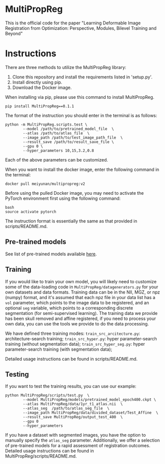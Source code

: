 # MultiPropReg

This is the official code for the paper "Learning Deformable Image Registration from Optimization: Perspective, Modules, Bilevel Training and Beyond"


# Instructions

There are three methods to utilize the MultiPropReg library:

1. Clone this repository and install the requirements listed in 'setup.py'.
2. Install directly using pip.
3. Download the Docker image.

When installing via pip, please use this command to install MultiPropReg. 

```
pip install MultiPropReg==0.1.1
```
The format of the instruction you should enter in the terminal is as follows:


```
python -m MultiPropReg.scripts.test \
        --model /path/to/pretrained_model_file  \
        --atlas /path/to/atlas_file  \
        --image_path /path/to/test_image_path_file  \
        --result_save /path/to/result_save_file \
        --gpu 0 \
        --hyper_parameters 10,15,3.2,0.8
```

Each of the above parameters can be customized.

When you want to install the docker image, enter the following command in the terminal:

```
docker pull meiyunan/multipropreg:v2
```

Before using the pulled Docker image, you may need to activate the PyTorch environment first using the following command:

```
bash
source activate pytorch
```

The instruction format is essentially the same as that provided in scripts/README.md.


## Pre-trained models

See list of pre-trained models available [here](models/pretrained_model_epoch400.ckpt).

## Training

If you would like to train your own model, you will likely need to customize some of the data-loading code in `MultiPropReg/datagenerators.py` for your own datasets and data formats. Training data can be in the NII, MGZ, or npz (numpy) format, and it's assumed that each npz file in your data list has a `vol` parameter, which points to the image data to be registered, and an optional `seg` variable, which points to a corresponding discrete segmentation (for semi-supervised learning). The training data we provide has been skull removed and affine registered, if you need to process your own data, you can use the tools we provide to do the data processing.

We have defined three training modes: 
        `train_src_arcitecture.py`: architecture-search training; 
        `train_src_hyper.py`: hyper parameter-search training (without segmentation data);
        `train_src_hyper_seg.py`: hyper parameter-search training (with segmentation data);

Detailed usage instructions can be found in scripts/README.md.

## Testing

If you want to test the training results, you can use our example:

```
python MultiPropReg/scripts/test.py  \
        --model MultiPropReg/models/pretrained_model_epoch400.ckpt \
        --atlas MultiPropReg/data/1yr_t1_atlas.nii  \
        --atlas_seg  /path/to/atlas_seg_file  \
        --image_path MultiPropReg/data/divided_dataset/Test_Affine  \
        --result_save MultiPropReg/output_test_400  \
        --gpu 0
        --hyper_parameters
```

If you have a dataset with segmented images, you have the option to manually specify the `atlas_seg` parameter. Additionally, we offer a selection of pre-trained models for a rapid assessment of registration outcomes.
Detailed usage instructions can be found in MultiPropReg/scripts/README.md.